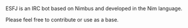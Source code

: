 ESFJ is an IRC bot based on Nimbus and developed in the Nim language.

Please feel free to contribute or use as a base.